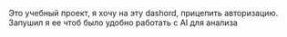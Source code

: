 Это учебный проект, я хочу на эту dashord, прицепить авторизацию. Запушил я ее чтоб было удобно работать с AI для анализа
